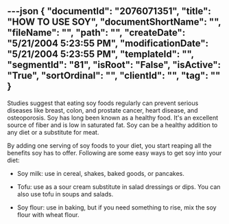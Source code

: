 ---json
{
  "documentId": "2076071351",
  "title": "HOW TO USE SOY",
  "documentShortName": "",
  "fileName": "",
  "path": "",
  "createDate": "5/21/2004 5:23:55 PM",
  "modificationDate": "5/21/2004 5:23:55 PM",
  "templateId": "",
  "segmentId": "81",
  "isRoot": "False",
  "isActive": "True",
  "sortOrdinal": "",
  "clientId": "",
  "tag": ""
}
---

Studies suggest that eating soy foods regularly can prevent serious 
diseases like breast, colon, and prostate cancer, heart disease, and 
osteoporosis. Soy has long been known as a healthy food. It's an 
excellent source of fiber and is low in saturated fat. Soy can be a 
healthy addition to any diet or a substitute for meat. 

By adding one serving of soy foods to your diet, you start reaping all 
the benefits soy has to offer. Following are some easy ways to get soy 
into your diet: 

* Soy milk: use in cereal, shakes, baked goods, or pancakes. 

* Tofu: use as a sour cream substitute in salad dressings or dips. 
You can also use tofu in soups and salads. 

* Soy flour: use in baking, but if you need something to rise, mix 
the soy flour with wheat flour.
